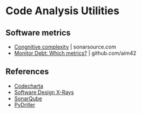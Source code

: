 # Code Analysis Utilities

## Software metrics
- [Congnitive complexity](https://www.sonarsource.com/resources/white-papers/cognitive-complexity.html) | sonarsource.com
- [Monitor Debt: Which metrics?](https://github.com/aim42/aim42/issues/236) | github.com/aim42

## References

- [Codecharta](https://maibornwolff.github.io/codecharta/)
- [Software Design X-Rays](https://pragprog.com/book/atevol/software-design-x-rays)
- [SonarQube](https://www.sonarqube.org/)
- [PyDriller](https://github.com/ishepard/pydriller)
